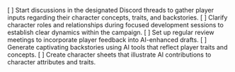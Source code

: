 [ ] Start discussions in the designated Discord threads to gather player inputs regarding their character concepts, traits, and backstories.
[ ] Clarify character roles and relationships during focused development sessions to establish clear dynamics within the campaign.
[ ] Set up regular review meetings to incorporate player feedback into AI-enhanced drafts.
[ ] Generate captivating backstories using AI tools that reflect player traits and concepts.
[ ] Create character sheets that illustrate AI contributions to character attributes and traits.